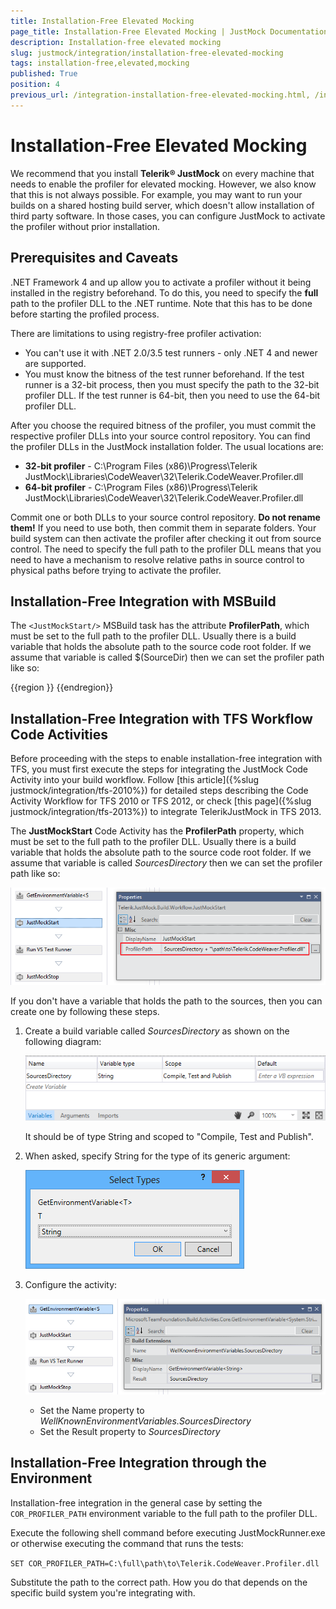 ```yaml
---
title: Installation-Free Elevated Mocking
page_title: Installation-Free Elevated Mocking | JustMock Documentation
description: Installation-free elevated mocking
slug: justmock/integration/installation-free-elevated-mocking
tags: installation-free,elevated,mocking
published: True
position: 4
previous_url: /integration-installation-free-elevated-mocking.html, /integration-installation-free-elevated-mocking
---
```


# Installation-Free Elevated Mocking

We recommend that you install __Telerik® JustMock__ on every machine that needs to enable the profiler for elevated mocking. However, we also know that this is not always possible. For example, you may want to run your builds on a shared hosting build server, which doesn't allow installation of third party software. In those cases, you can configure JustMock to activate the profiler without prior installation.

## Prerequisites and Caveats

.NET Framework 4 and up allow you to activate a profiler without it being installed in the registry beforehand. To do this, you need to specify the __full__ path to the profiler DLL to the .NET runtime. Note that this has to be done before starting the profiled process.

There are limitations to using registry-free profiler activation: 

* You can't use it with .NET 2.0/3.5 test runners - only .NET 4 and newer are supported.
* You must know the bitness of the test runner beforehand. If the test runner is a 32-bit process, then you must specify the path to the 32-bit profiler DLL. If the test runner is 64-bit, then you need to use the 64-bit profiler DLL.

After you choose the required bitness of the profiler, you must commit the respective profiler DLLs into your source control repository. You can find the profiler DLLs in the JustMock installation folder. The usual locations are:

* __32-bit profiler__ - C:\Program Files (x86)\Progress\Telerik JustMock\Libraries\CodeWeaver\32\Telerik.CodeWeaver.Profiler.dll
* __64-bit profiler__ - C:\Program Files (x86)\Progress\Telerik JustMock\Libraries\CodeWeaver\32\Telerik.CodeWeaver.Profiler.dll

Commit one or both DLLs to your source control repository. __Do not rename them!__ If you need to use both, then commit them in separate folders. Your build system can then activate the profiler after checking it out from source control. The need to specify the full path to the profiler DLL means that you need to have a mechanism to resolve relative paths in source control to physical paths before trying to activate the profiler.

## Installation-Free Integration with MSBuild

The `<JustMockStart/>` MSBuild task has the attribute __ProfilerPath__, which must be set to the full path to the profiler DLL. Usually there is a build variable that holds the absolute path to the source code root folder. If we assume that variable is called $(SourceDir) then we can set the profiler path like so:
            
  {{region }}
    <JustMockStart ProfilerPath="$(SourceDir)\path\to\Telerik.CodeWeaver.Profiler.dll" />
  {{endregion}}

## Installation-Free Integration with TFS Workflow Code Activities

Before proceeding with the steps to enable installation-free integration with TFS, you must first execute the steps for integrating the JustMock Code Activity into your build workflow. Follow [this article]({%slug justmock/integration/tfs-2010%}) for detailed steps describing the Code Activity Workflow for TFS 2010 or TFS 2012, or check [this page]({%slug justmock/integration/tfs-2013%}) to integrate TelerikJustMock in TFS 2013.

The __JustMockStart__ Code Activity has the __ProfilerPath__ property, which must be set to the full path to the profiler DLL. Usually there is a build variable that holds the absolute path to the source code root folder. If we assume that variable is called *SourcesDirectory* then we can set the profiler path like so:

![Code Activity Profiler Path](images/CodeActivityProfilerPath.png)

If you don't have a variable that holds the path to the sources, then you can create one by following these steps.

1. Create a build variable called *SourcesDirectory* as shown on the following diagram:

	![Code Activity Source Dir 0](images/CodeActivitySourceDir0.png)
	
	It should be of type String and scoped to "Compile, Test and Publish".

1. When asked, specify String for the type of its generic argument:

	![Code Activity Source Dir 2](images/CodeActivitySourceDir2.png)

1. Configure the activity:

	![Code Activity Source Dir 3](images/CodeActivitySourceDir3.png)

	* Set the Name property to *WellKnownEnvironmentVariables.SourcesDirectory*
	* Set the Result property to *SourcesDirectory*

## Installation-Free Integration through the Environment

Installation-free integration in the general case by setting the `COR_PROFILER_PATH` environment variable to the full path to the profiler DLL.

Execute the following shell command before executing JustMockRunner.exe or otherwise executing the command that runs the tests:

`SET COR_PROFILER_PATH=C:\full\path\to\Telerik.CodeWeaver.Profiler.dll`

Substitute the path to the correct path. How you do that depends on the specific build system you're integrating with.
